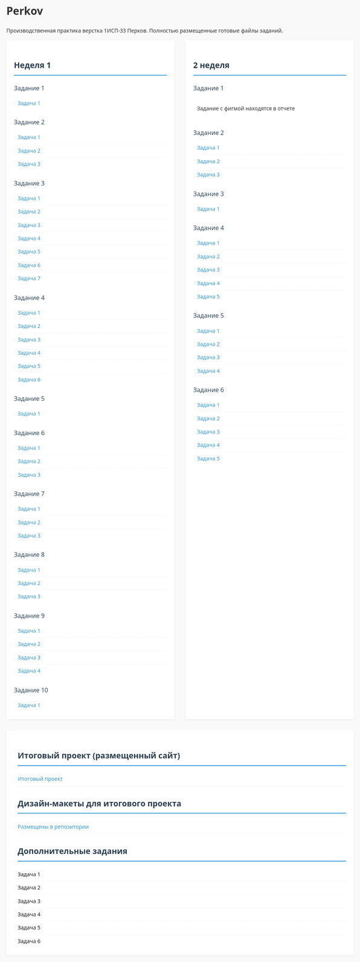 # Perkov
Производственная практика верстка 1ИСП-33 Перков.
Полностью размещенные готовые файлы заданий.
<html>
<head>
    <meta charset="UTF-8">
    <meta name="viewport" content="width=device-width, initial-scale=1.0">
    <title>Задания по неделям практика</title>
    <style>
        :root {
            --primary-color: #2c3e50;
            --secondary-color: #34495e;
            --accent-color: #3498db;
            --text-color: #333;
            --light-gray: #f5f5f5;
            --border-radius: 4px;
        }       
        body {
            font-family: 'Segoe UI', Tahoma, Geneva, Verdana, sans-serif;
            line-height: 1.6;
            color: var(--text-color);
            max-width: 1200px;
            margin: 0 auto;
            padding: 20px;
            background-color: #f9f9f9;
        }        
        h2 {
            color: var(--primary-color);
            padding-bottom: 8px;
            border-bottom: 2px solid var(--accent-color);
            margin-top: 30px;
        }        
        h3 {
            color: var(--secondary-color);
            margin: 20px 0 10px 0;
            font-weight: 500;
        }        
        .weeks-container {
            display: flex;
            gap: 30px;
            flex-wrap: wrap;
        }        
        .week {
            flex: 1;
            min-width: 300px;
            background: white;
            padding: 20px;
            border-radius: var(--border-radius);
            box-shadow: 0 2px 5px rgba(0,0,0,0.05);
        }        
        .subtasks {
            margin-left: 10px;
        }        
        .subtasks div {
            padding: 6px 0;
            border-bottom: 1px dotted #eee;
        }        
        .subtasks div:last-child {
            border-bottom: none;
        }        
        a {
            color: var(--accent-color);
            text-decoration: none;
            transition: color 0.2s;
        }       
        a:hover {
            color: var(--primary-color);
            text-decoration: underline;
        }        
        @media (max-width: 768px) {
            .weeks-container {
                flex-direction: column;
                gap: 20px;
            }
            .week {
                min-width: auto;
            }
        }
    </style>
</head>
<body>
    <div class="weeks-container">
        <div class="week">
            <h2>Неделя 1</h2>
            <h3>Задание 1</h3>
            <div class="subtasks">
                <div><a href="Неделя1/Задание1/1.1.html">Задача 1</a></div>
            </div>      
            <h3>Задание 2</h3>
            <div class="subtasks">
                <div><a href="Неделя1/Задание 2/1.2.1.html">Задача 1</a></div>
                <div><a href="Неделя1/Задание 2/1.2.2.html">Задача 2</a></div>
                <div><a href="Неделя1/Задание 2/1.2.3.html">Задача 3</a></div>
            </div>
            <h3>Задание 3</h3>
            <div class="subtasks">
                <div><a href="Задание 3/1.3.1.html">Задача 1</a></div>
                <div><a href="Задание 3/1.3.2.html">Задача 2</a></div>
                <div><a href="Задание 3/1.3.3.html">Задача 3</a></div>
                <div><a href="Задание 3/1.3.4.html">Задача 4</a></div>
                <div><a href="Задание 3/1.3.5.html">Задача 5</a></div>
                <div><a href="Задание 3/1.3.6.html">Задача 6</a></div>
                <div><a href="Задание 3/1.3.7.html">Задача 7</a></div>
            </div>
            <h3>Задание 4</h3>
            <div class="subtasks">
                <div><a href="Задание 4/1.4.1.html">Задача 1</a></div>
                <div><a href="Задание 4/1.4.2.html">Задача 2</a></div>
                <div><a href="Задание 4/1.4.3.html">Задача 3</a></div>
                <div><a href="Задание 4/1.4.4.html">Задача 4</a></div>
                <div><a href="Задание 4/1.4.5.html">Задача 5</a></div>
                <div><a href="Задание 4/1.4.6.html">Задача 6</a></div>
            </div>
            <h3>Задание 5</h3>
            <div class="subtasks">
                <div><a href="Задание 5/1.5.1.html">Задача 1</a></div>
            </div>
            <h3>Задание 6</h3>
            <div class="subtasks">
                <div><a href="Задание 6/1.6.1.html">Задача 1</a></div>
                <div><a href="Задание 6/1.6.2.html">Задача 2</a></div>
                <div><a href="Задание 6/1.6.3.html">Задача 3</a></div>
            </div>
            <h3>Задание 7</h3>
            <div class="subtasks">
                <div><a href="Задание 7/1.7.1.html">Задача 1</a></div>
                <div><a href="Задание 7/1.7.2.html">Задача 2</a></div>
                <div><a href="Задание 7/1.7.3.html">Задача 3</a></div>
            </div>
            <h3>Задание 8</h3>
            <div class="subtasks">
                <div><a href="Задание 8/1.8.1.html">Задача 1</a></div>
                <div><a href="Задание 8/1.8.2.html">Задача 2</a></div>
                <div><a href="Задание 8/1.8.3.html">Задача 3</a></div>
            </div>
            <h3>Задание 9</h3>
            <div class="subtasks">
                <div><a href="Задание 9/1.9.1.html">Задача 1</a></div>
                <div><a href="Задание 9/1.9.2.html">Задача 2</a></div>
                <div><a href="Задание 9/1.9.3.html">Задача 3</a></div>
                <div><a href="Задание 9/1.9.4.html">Задача 4</a></div>
            </div>            
            <h3>Задание 10</h3>
            <div class="subtasks">
                <div><a href="Задание 10/1.10.1.html">Задача 1</a></div>
            </div>
        </div>        
        <div class="week">
            <h2>2 неделя</h2>
            <h3>Задание 1</h3>
            <div class="subtasks">
                <div><p>Задание с фигмой находятся в отчете</p></div>
            </div>            
            <h3>Задание 2</h3>
            <div class="subtasks">
                <div><a href="Неделя2/Задание 2/task1.html">Задача 1</a></div>
                <div><a href="Неделя2/Задание 2/task2.html">Задача 2</a></div>
                <div><a href="Неделя2/Задание 2/task3.html">Задача 3</a></div>
            </div>           
            <h3>Задание 3</h3>
            <div class="subtasks">
                <div><a href="Неделя2/Задание 3/task1.html">Задача 1</a></div>
            </div>           
            <h3>Задание 4</h3>
            <div class="subtasks">
                <div><a href="Неделя2/Задание 4/task1.html">Задача 1</a></div>
                <div><a href="Неделя2/Задание 4/task2.html">Задача 2</a></div>
                <div><a href="Неделя2/Задание 4/task3.html">Задача 3</a></div>
                <div><a href="Неделя2/Задание 4/task4.html">Задача 4</a></div>
                <div><a href="Неделя2/Задание 4/task5.html">Задача 5</a></div>
            </div>          
            <h3>Задание 5</h3>
            <div class="subtasks">
                <div><a href="Неделя2/Задание 5/task1.html">Задача 1</a></div>
                <div><a href="Неделя2/Задание 5/task2.html">Задача 2</a></div>
                <div><a href="Неделя2/Задание 5/task3.html">Задача 3</a></div>
                <div><a href="Неделя2/Задание 5/task4.html">Задача 4</a></div>
            </div>           
            <h3>Задание 6</h3>
            <div class="subtasks">
                <div><a href="Неделя2/Задание 6/task1.html">Задача 1</a></div>
                <div><a href="Неделя2/Задание 6/task2.html">Задача 2</a></div>
                <div><a href="Неделя2/Задание 6/task3.html">Задача 3</a></div>
                <div><a href="Неделя2/Задание 6/task4.html">Задача 4</a></div>
                <div><a href="Неделя2/Задание 6/task5.html">Задача 5</a></div>
            </div>
        </div>
            <div class="week">
            <div class="subtasks">
                <h2>Итоговый проект (размещенный сайт)</h2>
                <div><a href="Итоговый проект/Сайт/index.html">Итоговый проект</a></div>
                <h2>Дизайн-макеты для итогового проекта</h2>
                <div><a href="https://github.com/Roman-Perkov/Perkov/tree/main/%D0%98%D1%82%D0%BE%D0%B3%D0%BE%D0%B2%D1%8B%D0%B9%20%D0%BF%D1%80%D0%BE%D0%B5%D0%BA%D1%82/%D0%94%D0%B8%D0%B7%D0%B0%D0%B9%D0%BD%20%D0%BC%D0%B0%D0%BA%D0%B5%D1%82%D1%8B">Размещены в репозитории</a></div>
                <h2>Дополнительные задания</h2>
                <div><a href="">Задача 1</a></div>
                <div><a href="">Задача 2</a></div>
                <div><a href="">Задача 3</a></div>
                <div><a href="">Задача 4</a></div>
                <div><a href="">Задача 5</a></div>
                <div><a href="">Задача 6</a></div>
            </div>
    </div>
</body>
</html>

